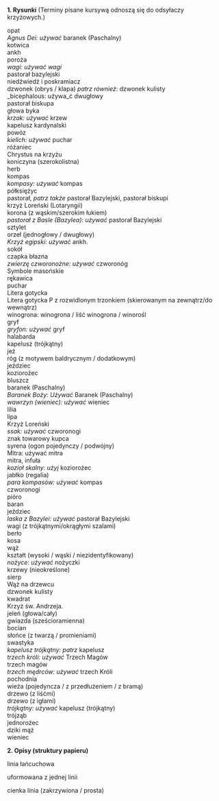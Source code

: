 **1. Rysunki** (Terminy pisane kursywą odnoszą się do odsyłaczy krzyżowych.)&nbsp;

opat  
_Agnus Dei: używać_ baranek (Paschalny)  
kotwica  
ankh  
poroża  
_wagi: używać wagi_  
pastorał bazylejski  
niedźwiedź i poskramiacz  
dzwonek (obrys / klapa) _patrz również_: dzwonek kulisty  
_bicephalous: używa_ć dwugłowy  
pastorał biskupa  
głowa byka  
_krzak: używać_ krzew  
kapelusz kardynalski  
powóz  
_kielich: używać_ puchar  
różaniec  
Chrystus na krzyżu  
koniczyna (szerokolistna)  
herb  
kompas  
_kompasy: używać_ kompas  
półksiężyc  
pastorał, _patrz także_ pastorał Bazylejski, pastorał biskupi  
krzyż Loreński (Lotaryngii)  
korona (z wąskim/szerokim łukiem)  
_pastorał z Basle (Bazylea): używać_ pastorał Bazylejski  
sztylet  
orzeł (jednogłowy / dwugłowy)  
_Krzyż egipski: używać_ ankh.  
sokół  
czapka błazna  
_zwierzę czworonożne: używać_&nbsp;czworonóg  
Symbole masońskie  
rękawica  
puchar  
Litera gotycka  
Litera gotycka P z rozwidlonym trzonkiem (skierowanym na zewnątrz/do wewnątrz)  
winogrona: winogrona / liść winogrona / winorośl  
gryf  
_gryfon: używać_ gryf  
halabarda  
kapelusz (trójkątny)  
jeż  
róg (z motywem baldrycznym / dodatkowym)  
jeździec  
koziorożec  
bluszcz  
baranek (Paschalny)  
_Baranek Boży: Używać_ Baranek (Paschalny)  
_wawrzyn (wieniec): używać_ wieniec  
lilia  
lipa  
Krzyż Loreński   
_ssak: używać_ czworonogi  
znak towarowy kupca  
syrena (ogon pojedynczy / podwójny)  
Mitra: używać mitra  
mitra, infuła  
_kozioł skalny: użyj_ koziorożec  
jabłko (regalia)  
_para kompasów: używać_ kompas  
czworonogi  
pióro  
baran  
jeździec  
_laska z Bazylei: używać_ pastorał Bazylejski  
wagi (z trójkątnymi/okrągłymi szalami)  
berło  
kosa  
wąż  
kształt (wysoki / wąski / niezidentyfikowany)  
_nożyce: używać_ nożyczki  
krzewy (nieokreślone)  
sierp  
Wąż na drzewcu  
dzwonek kulisty  
kwadrat  
Krzyż św. Andrzeja.  
jeleń (głowa/cały)  
gwiazda (sześcioramienna)  
bocian  
słońce (z twarzą / promieniami)  
swastyka  
_kapelusz trójkątny: patrz_ kapelusz  
_trzech króli: używać_ Trzech Magów  
trzech magów  
_trzech mędrców: używać_ trzech Króli  
pochodnia  
wieża (pojedyncza / z przedłużeniem / z bramą)  
drzewo (z liśćmi)  
drzewo (z igłami)  
_trójkątny: używać_ kapelusz (trójkątny)  
trójząb  
jednorożec  
dziki mąż  
wieniec

**2. Opisy (struktury papieru)**

linia łańcuchowa&nbsp;

uformowana z jednej linii

cienka linia (zakrzywiona / prosta)